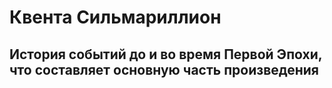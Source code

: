 # Квента Сильмариллион
## История событий до и во время Первой Эпохи, что составляет основную часть произведения
